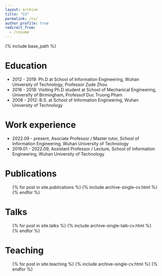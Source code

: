 ```yaml
---
layout: archive
title: "CV"
permalink: /cv/
author_profile: true
redirect_from:
  - /resume
---
```


{% include base_path %}

Education
======
* 2012 - 2019: Ph.D at School of Information Engineering, Wuhan University of Technology, Professor Zude Zhou
* 2016 - 2018: Visiting Ph.D student at School of Mechanical Engineering, Universify of Birmingham, Professof Duc Truong Pham
* 2008 - 2012: B.S. at School of Information Engineering, Wuhan University of Technology

Work experience
======
* 2022.09 - present, Asociate Professor / Master tutor, School of Information Engineering, Wuhan University of Technology
* 2019.01 - 2022.09, Assistant Professor / Lecture, School of Information Engineering, Wuhan University of Technology


Publications
======
  <ul>{% for post in site.publications %}
    {% include archive-single-cv.html %}
  {% endfor %}</ul>
  
Talks
======
  <ul>{% for post in site.talks %}
    {% include archive-single-talk-cv.html %}
  {% endfor %}</ul>
  
Teaching
======
  <ul>{% for post in site.teaching %}
    {% include archive-single-cv.html %}
  {% endfor %}</ul>

